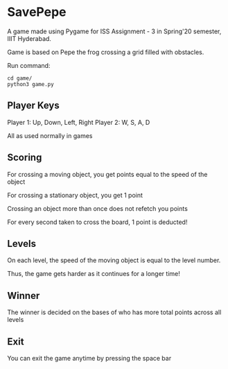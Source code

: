 # SavePepe

A game made using Pygame for ISS Assignment - 3 in Spring'20 semester, IIIT Hyderabad.

Game is based on Pepe the frog crossing a grid filled with obstacles.

Run command:

```shell
cd game/
python3 game.py
```

## Player Keys

Player 1: Up, Down, Left, Right
Player 2: W, S, A, D

All as used normally in games

## Scoring

For crossing a moving object, you get points equal to the speed of the object

For crossing a stationary object, you get 1 point

Crossing an object more than once does not refetch you points

For every second taken to cross the board, 1 point is deducted!

## Levels

On each level, the speed of the moving object is equal to the level number.

Thus, the game gets harder as it continues for a longer time!

## Winner

The winner is decided on the bases of who has more total points across all levels

## Exit
You can exit the game anytime by pressing the space bar
